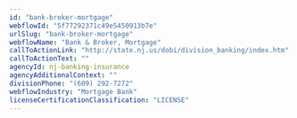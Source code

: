 ```yaml
---
id: "bank-broker-mortgage"
webflowId: "5f77292371c49e5450913b7e"
urlSlug: "bank-broker-mortgage"
webflowName: "Bank & Broker, Mortgage"
callToActionLink: "http://state.nj.us/dobi/division_banking/index.htm"
callToActionText: ""
agencyId: nj-banking-insurance
agencyAdditionalContext: ""
divisionPhone: "(609) 292-7272"
webflowIndustry: "Mortgage Bank"
licenseCertificationClassification: "LICENSE"
---
```

